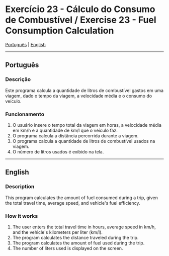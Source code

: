 # Exercício 23 - Cálculo do Consumo de Combustível / Exercise 23 - Fuel Consumption Calculation

[Português](#português) | [English](#english)

---

<a id="português"></a>
## Português

### Descrição
Este programa calcula a quantidade de litros de combustível gastos em uma viagem, dado o tempo da viagem, a velocidade média e o consumo do veículo.

### Funcionamento
1. O usuário insere o tempo total da viagem em horas, a velocidade média em km/h e a quantidade de km/l que o veículo faz.
2. O programa calcula a distância percorrida durante a viagem.
3. O programa calcula a quantidade de litros de combustível usados na viagem.
4. O número de litros usados é exibido na tela.

---

<a id="english"></a>
## English

### Description
This program calculates the amount of fuel consumed during a trip, given the total travel time, average speed, and vehicle's fuel efficiency.

### How it works
1. The user enters the total travel time in hours, average speed in km/h, and the vehicle's kilometers per liter (km/l).
2. The program calculates the distance traveled during the trip.
3. The program calculates the amount of fuel used during the trip.
4. The number of liters used is displayed on the screen.